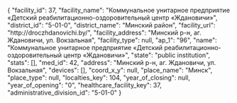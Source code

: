 {
    "facility_id": 37,
    "facility_name": "Коммунальное унитарное предприятие «Детский реабилитационно-оздоровительный центр «Ждановичи»",
    "district_id": "5-01-0",
    "district_name": "Минский район",
    "facility_url": "http:\/\/droczhdanovichi.by\/",
    "facility_address": "Минский р-н, аг. Ждановичи, ул. Вокзальная",
    "facility_type": null,
    "ap_1": "96",
    "name": "Коммунальное унитарное предприятие «Детский реабилитационно-оздоровительный центр «Ждановичи»",
    "state": "public institution",
    "stats": [],
    "med_id": 42,
    "address": "Минский р-н, аг. Ждановичи, ул. Вокзальная",
    "devices": [],
    "coord_x_y": null,
    "place_name": "Минск",
    "place_type": null,
    "localties_key": 104,
    "year_of_closing": null,
    "year_of_opening": "0",
    "healthcare_facility_key": 37,
    "administrative_division_id": "5-01-0"
}